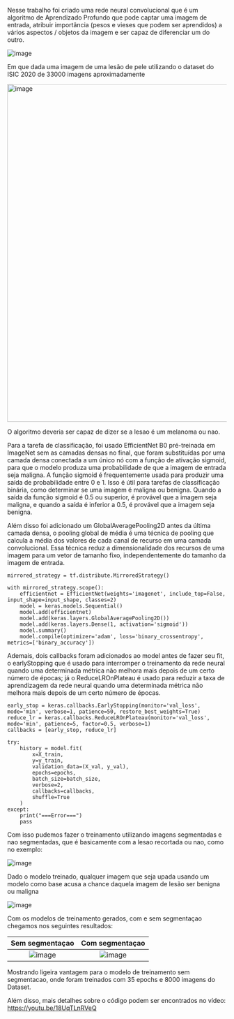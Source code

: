 Nesse trabalho foi criado uma rede neural convolucional que é um algoritmo de Aprendizado Profundo que pode captar uma imagem de entrada, atribuir importância (pesos e vieses que podem ser aprendidos) a vários aspectos / objetos da imagem e ser capaz de diferenciar um do outro.

![image](https://user-images.githubusercontent.com/66230142/225484967-5e55937f-b71b-48fe-afcb-a310486373fd.png)

Em que dada uma imagem de uma lesão de pele utilizando o dataset do ISIC 2020 de 33000 imagens aproximadamente

<img width="774" alt="image" src="https://user-images.githubusercontent.com/66230142/225485138-8fece60a-de2e-485f-a4e0-c4ddb4ce14ad.png">

O algoritmo deveria ser capaz de dizer se a lesao é um melanoma ou nao.

Para a tarefa de classificação, foi usado EfficientNet B0 pré-treinada em ImageNet sem as camadas densas no final, que foram substituídas por uma camada densa conectada a um único nó com a função de ativação sigmoid, para que o modelo produza uma probabilidade de que a imagem de entrada seja maligna. A função sigmoid é frequentemente usada para produzir uma saída de probabilidade entre 0 e 1. Isso é útil para tarefas de classificação binária, como determinar se uma imagem é maligna ou benigna. Quando a saída da função sigmoid é 0.5 ou superior, é provável que a imagem seja maligna, e quando a saída é inferior a 0.5, é provável que a imagem seja benigna.

Além disso foi adicionado um GlobalAveragePooling2D antes da última camada densa, o pooling global de média é uma técnica de pooling que calcula a média dos valores de cada canal de recurso em uma camada convolucional. Essa técnica reduz a dimensionalidade dos recursos de uma imagem para um vetor de tamanho fixo, independentemente do tamanho da imagem de entrada.

```
mirrored_strategy = tf.distribute.MirroredStrategy()

with mirrored_strategy.scope():
    efficientnet = EfficientNet(weights='imagenet', include_top=False, input_shape=input_shape, classes=2)
    model = keras.models.Sequential()
    model.add(efficientnet)
    model.add(keras.layers.GlobalAveragePooling2D())
    model.add(keras.layers.Dense(1, activation='sigmoid'))
    model.summary()
    model.compile(optimizer='adam', loss='binary_crossentropy', metrics=['binary_accuracy'])
```

Ademais, dois callbacks foram adicionados ao model antes de fazer seu fit, o earlyStopping que é usado para interromper o treinamento da rede neural quando uma determinada métrica não melhora mais depois de um certo número de épocas; já o ReduceLROnPlateau é usado para reduzir a taxa de aprendizagem da rede neural quando uma determinada métrica não melhora mais depois de um certo número de épocas.

```
early_stop = keras.callbacks.EarlyStopping(monitor='val_loss', mode='min', verbose=1, patience=50, restore_best_weights=True)
reduce_lr = keras.callbacks.ReduceLROnPlateau(monitor='val_loss', mode='min', patience=5, factor=0.5, verbose=1)
callbacks = [early_stop, reduce_lr]

try:
    history = model.fit(
        x=X_train,
        y=y_train,
        validation_data=(X_val, y_val),
        epochs=epochs,
        batch_size=batch_size,
        verbose=2,
        callbacks=callbacks,
        shuffle=True
    )
except:
    print("===Error===")
    pass
```


Com isso pudemos fazer o treinamento utilizando imagens segmentadas e nao segmentadas, que é basicamente com a lesao recortada ou nao, como no exemplo:

![image](https://user-images.githubusercontent.com/66230142/225485619-00a87c14-35af-49ad-a2d2-998a0f491f8e.png)

Dado o modelo treinado, qualquer imagem que seja upada usando um modelo como base acusa a chance daquela imagem de lesão ser benigna ou maligna

![image](https://user-images.githubusercontent.com/66230142/225486881-f7c1b512-b0a8-4924-bc9e-5631bae815da.png)


Com os modelos de treinamento gerados, com e sem segmentaçao chegamos nos seguintes resultados: 

 Sem segmentaçao | Com segmentaçao 
  :---------: | :---------:
  ![image](https://user-images.githubusercontent.com/66230142/225485931-d469bf09-cc03-4d61-90eb-7e4e379177f2.png) | ![image](https://user-images.githubusercontent.com/66230142/225485962-f7194938-7387-477a-9d19-66c93a1b1c5f.png)

Mostrando ligeira vantagem para o modelo de treinamento sem segmentacao, onde foram treinados com 35 epochs e 8000 imagens do Dataset.

Além disso, mais detalhes sobre o código podem ser encontrados no vídeo: https://youtu.be/18UqTLnRVeQ

